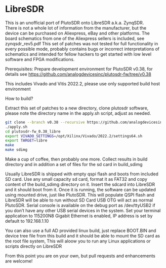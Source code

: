 # LibreSDR
This is an unofficial port of PlutoSDR onto LibreSDR a.k.a. ZynqSDR.              
There is not a whole lot of information from the manufacturer, but the device can be purchased on Aliexpress, eBay and other platforms.
The board schematics from one of the Aliexpress sellers is included, see zynqsdr_rev5.pdf
This set of patches was not tested for full functionality in every possible mode, probably contains bugs or incorrect interpretations of schematics and intended for fellow hackers to get started with low level software and FPGA modifications.

Prerequisites:
Prepare development environment for PlutoSDR v0.38, for details see 
https://github.com/analogdevicesinc/plutosdr-fw/tree/v0.38

This includes Vivado and Vitis 2022.2, please use only supported build host environment

How to build?

Extract this set of patches to a new directory, clone plutosdr software, please note the directory name in the apply.sh script, adjust as needed.  
```sh
git clone --branch v0.38 --recursive https://github.com/analogdevicesinc/plutosdr-fw.git plutosdr-fw_0.38_libre
./apply.sh
cd plutosdr-fw_0.38_libre
export VIVADO_SETTINGS=/opt/Xilinx/Vivado/2022.2/settings64.sh
export TARGET=libre
make
make sdimg
```
Make a cup of coffee, then probably one more.
Collect results in build directory and in addition a set of files for the sd card in build_sdimg

Usually LibreSDR is shipped with empty qspi flash and boots from included SD card.
Use any small capacity sd card, format it as FAT32 and copy content of the build_sdimg directory on it. Insert the sdcard into LibreSDR and it should boot from it.
Once it is running, the software can be updated using mounted drive, just like PlutoSDR.
This will populate QSPI flash and LibreSDR will be able to run without SD Card
USB OTG will act as normal PlutoSDR.
Serial console is available on the debug port as /dev/ttyUSB2 if you don’t have any other USB serial devices in the system. Set your terminal application to 115200N8
Gigabit Ethernet is enabled, IP address is set by default to 192.168.1.10

You can also use a full AD provided linux build, just replace BOOT.BIN and device tree file from this build and it should be able to mount the SD card as the root file system, This will aloow you to run any Linux applications or scripts directly on LibreSDR

From this point you are on your own, but pull requests and enhancements are welcome!


